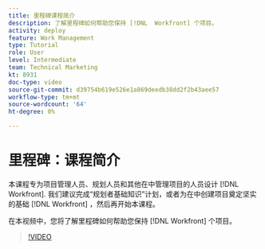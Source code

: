 ```yaml
---
title: 里程碑课程简介
description: 了解里程碑如何帮助您保持 [!DNL  Workfront] 个项目。
activity: deploy
feature: Work Management
type: Tutorial
role: User
level: Intermediate
team: Technical Marketing
kt: 8931
doc-type: video
source-git-commit: d39754b619e526e1a869deedb38dd2f2b43aee57
workflow-type: tm+mt
source-wordcount: '64'
ht-degree: 0%

---
```


# 里程碑：课程简介

本课程专为项目管理人员、规划人员和其他在中管理项目的人员设计 [!DNL Workfront]. 我们建议完成“规划者基础知识”计划，或者为在中创建项目奠定坚实的基础 [!DNL Workfront] ，然后再开始本课程。

在本视频中，您将了解里程碑如何帮助您保持 [!DNL  Workfront] 个项目。

>[!VIDEO](https://video.tv.adobe.com/v/335203/?quality=12)
